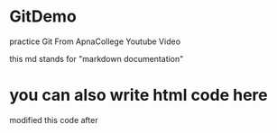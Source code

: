 # GitDemo
practice Git From ApnaCollege Youtube Video

this md stands for "markdown documentation"

<h1>you can also write html code here</h1>
modified this code after 
